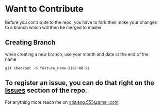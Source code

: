# Want to Contribute

Before you contribute to the repo, you have to fork then make your changes to a branch which will then be merged to master
## Creating Branch
when creating a new branch, use year month and date at the end of the name
```
git checkout -b feature_name-2107-08-21

```

## To register an issue, you can do that right on the [Issues](https://github.com/zemuldo/gps_parser/issues) section of the repo.
For anything more reach me on otis.eng.555@gmail.com
